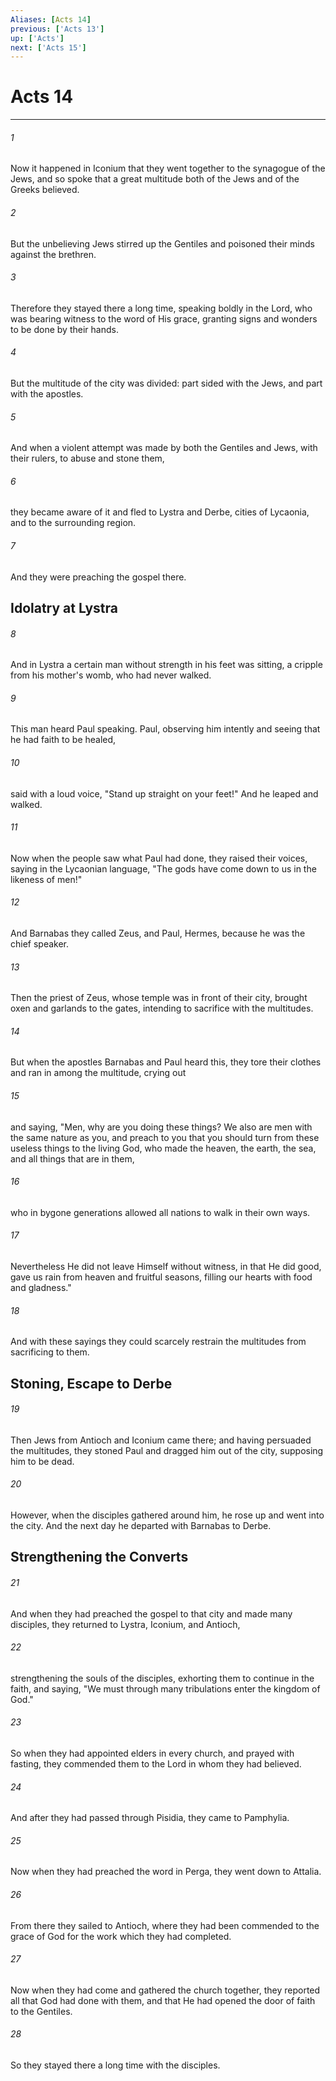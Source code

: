 ```yaml
---
Aliases: [Acts 14]
previous: ['Acts 13']
up: ['Acts']
next: ['Acts 15']
---
```

# Acts 14

***


###### 1 
Now it happened in Iconium that they went together to the synagogue of the Jews, and so spoke that a great multitude both of the Jews and of the Greeks believed. 

###### 2 
But the unbelieving Jews stirred up the Gentiles and poisoned their minds against the brethren. 

###### 3 
Therefore they stayed there a long time, speaking boldly in the Lord, who was bearing witness to the word of His grace, granting signs and wonders to be done by their hands. 

###### 4 
But the multitude of the city was divided: part sided with the Jews, and part with the apostles. 

###### 5 
And when a violent attempt was made by both the Gentiles and Jews, with their rulers, to abuse and stone them, 

###### 6 
they became aware of it and fled to Lystra and Derbe, cities of Lycaonia, and to the surrounding region. 

###### 7 
And they were preaching the gospel there.

## Idolatry at Lystra 

###### 8 
And in Lystra a certain man without strength in his feet was sitting, a cripple from his mother's womb, who had never walked. 

###### 9 
This man heard Paul speaking. Paul, observing him intently and seeing that he had faith to be healed, 

###### 10 
said with a loud voice, "Stand up straight on your feet!" And he leaped and walked. 

###### 11 
Now when the people saw what Paul had done, they raised their voices, saying in the Lycaonian language, "The gods have come down to us in the likeness of men!" 

###### 12 
And Barnabas they called Zeus, and Paul, Hermes, because he was the chief speaker. 

###### 13 
Then the priest of Zeus, whose temple was in front of their city, brought oxen and garlands to the gates, intending to sacrifice with the multitudes. 

###### 14 
But when the apostles Barnabas and Paul heard this, they tore their clothes and ran in among the multitude, crying out 

###### 15 
and saying, "Men, why are you doing these things? We also are men with the same nature as you, and preach to you that you should turn from these useless things to the living God, who made the heaven, the earth, the sea, and all things that are in them, 

###### 16 
who in bygone generations allowed all nations to walk in their own ways. 

###### 17 
Nevertheless He did not leave Himself without witness, in that He did good, gave us rain from heaven and fruitful seasons, filling our hearts with food and gladness." 

###### 18 
And with these sayings they could scarcely restrain the multitudes from sacrificing to them.

## Stoning, Escape to Derbe 

###### 19 
Then Jews from Antioch and Iconium came there; and having persuaded the multitudes, they stoned Paul and dragged him out of the city, supposing him to be dead. 

###### 20 
However, when the disciples gathered around him, he rose up and went into the city. And the next day he departed with Barnabas to Derbe.

## Strengthening the Converts 

###### 21 
And when they had preached the gospel to that city and made many disciples, they returned to Lystra, Iconium, and Antioch, 

###### 22 
strengthening the souls of the disciples, exhorting them to continue in the faith, and saying, "We must through many tribulations enter the kingdom of God." 

###### 23 
So when they had appointed elders in every church, and prayed with fasting, they commended them to the Lord in whom they had believed. 

###### 24 
And after they had passed through Pisidia, they came to Pamphylia. 

###### 25 
Now when they had preached the word in Perga, they went down to Attalia. 

###### 26 
From there they sailed to Antioch, where they had been commended to the grace of God for the work which they had completed. 

###### 27 
Now when they had come and gathered the church together, they reported all that God had done with them, and that He had opened the door of faith to the Gentiles. 

###### 28 
So they stayed there a long time with the disciples.
